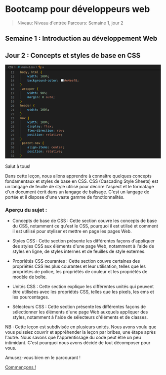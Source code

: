 # Bootcamp pour développeurs web

> Niveau: Niveau d'entrée
> Parcours: Semaine 1, jour 2

## Semaine 1 : Introduction au développement Web

## Jour 2 : Concepts et styles de base en CSS

![HTML CSS stylesheet syntax class](css_style_screenshot.png)

Salut à tous!

Dans cette leçon, nous allons apprendre à connaître quelques concepts fondamentaux et styles de base en CSS. CSS (Cascading Style Sheets) est un langage de feuille de style utilisé pour décrire l'aspect et le formatage d'un document écrit dans un langage de balisage. C'est un langage de portée et il dispose d'une vaste gamme de fonctionnalités.

### Aperçu du sujet :

- Concepts de base de CSS : Cette section couvre les concepts de base du CSS, notamment ce qu'est le CSS, pourquoi il est utilisé et comment il est utilisé pour styliser et mettre en page les pages Web.

- Styles CSS : Cette section présente les différentes façons d'appliquer des styles CSS aux éléments d'une page Web, notamment à l'aide de styles en ligne, de styles internes et de feuilles de style externes.

- Propriétés CSS courantes : Cette section couvre certaines des propriétés CSS les plus courantes et leur utilisation, telles que les propriétés de police, les propriétés de couleur et les propriétés de modèle de boîte.

- Unités CSS : Cette section explique les différentes unités qui peuvent être utilisées avec les propriétés CSS, telles que les pixels, les ems et les pourcentages.

- Sélecteurs CSS : Cette section présente les différentes façons de sélectionner les éléments d'une page Web auxquels appliquer des styles, notamment à l'aide de sélecteurs d'éléments et de classes.

NB : Cette leçon est subdivisée en plusieurs unités. Nous avons voulu que vous puissiez couvrir et appréhender la leçon par bribes, une étape après l'autre. Nous savons que l'apprentissage du code peut être un peu intimidant. C'est pourquoi nous avons décidé de tout décomposer pour vous.

Amusez-vous bien en le parcourant !

[Commençons !](https://github.com/Le-BootCamp-Grow/supports-de-cours/blob/main/notes-de-cours/niveau-d-entree/developpeur-web/semaine_1_jour_2/1-concepts_de_base.md)